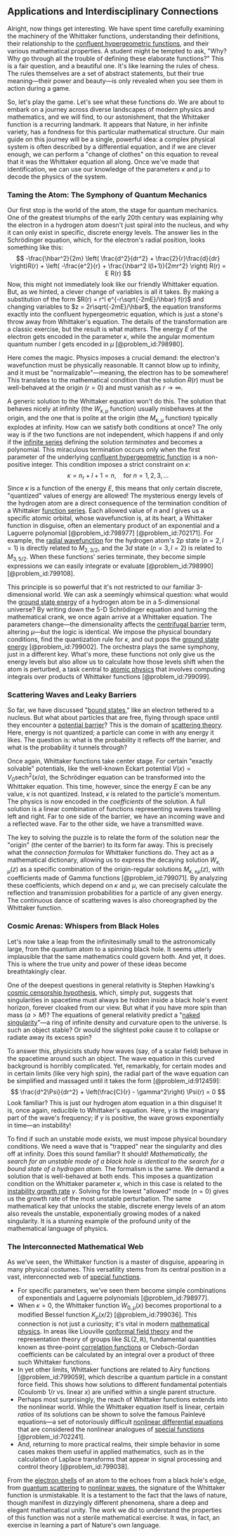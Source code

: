 ## Applications and Interdisciplinary Connections

Alright, now things get interesting. We have spent time carefully examining the machinery of the Whittaker functions, understanding their definitions, their relationship to the [confluent hypergeometric functions](@article_id:199449), and their various mathematical properties. A student might be tempted to ask, "Why? Why go through all the trouble of defining these elaborate functions?" This is a fair question, and a beautiful one. It's like learning the rules of chess. The rules themselves are a set of abstract statements, but their true meaning—their power and beauty—is only revealed when you see them in action during a game.

So, let's play the game. Let's see what these functions *do*. We are about to embark on a journey across diverse landscapes of modern physics and mathematics, and we will find, to our astonishment, that the Whittaker function is a recurring landmark. It appears that Nature, in her infinite variety, has a fondness for this particular mathematical structure. Our main guide on this journey will be a single, powerful idea: a complex physical system is often described by a differential equation, and if we are clever enough, we can perform a "change of clothes" on this equation to reveal that it was the Whittaker equation all along. Once we've made that identification, we can use our knowledge of the parameters $\kappa$ and $\mu$ to decode the physics of the system.

### Taming the Atom: The Symphony of Quantum Mechanics

Our first stop is the world of the atom, the stage for quantum mechanics. One of the greatest triumphs of the early 20th century was explaining why the electron in a hydrogen atom doesn't just spiral into the nucleus, and why it can only exist in specific, discrete energy levels. The answer lies in the Schrödinger equation, which, for the electron's radial position, looks something like this:
$$ -\frac{\hbar^2}{2m} \left( \frac{d^2}{dr^2} + \frac{2}{r}\frac{d}{dr} \right)R(r) + \left( -\frac{e^2}{r} + \frac{\hbar^2 l(l+1)}{2mr^2} \right) R(r) = E R(r) $$
Now, this might not immediately look like our friendly Whittaker equation. But, as we hinted, a clever change of variables is all it takes. By making a substitution of the form $R(r) = r^l e^{-r\sqrt{-2mE}/\hbar} f(r)$ and changing variables to $z = 2r\sqrt{-2mE}/\hbar$, the equation transforms exactly into the confluent hypergeometric equation, which is just a stone's throw away from Whittaker's equation. The details of the transformation are a classic exercise, but the result is what matters. The energy $E$ of the electron gets encoded in the parameter $\kappa$, while the angular momentum quantum number $l$ gets encoded in $\mu$ [@problem_id:798980].

Here comes the magic. Physics imposes a crucial demand: the electron's wavefunction must be physically reasonable. It cannot blow up to infinity, and it must be "normalizable"—meaning, the electron has to be somewhere! This translates to the mathematical condition that the solution $R(r)$ must be well-behaved at the origin ($r=0$) and must vanish as $r \to \infty$.

A generic solution to the Whittaker equation won't do this. The solution that behaves nicely at infinity (the $W_{\kappa, \mu}$ function) usually misbehaves at the origin, and the one that is polite at the origin (the $M_{\kappa, \mu}$ function) typically explodes at infinity. How can we satisfy both conditions at once? The only way is if the two functions are not independent, which happens if and only if the [infinite series](@article_id:142872) defining the solution *terminates* and becomes a polynomial. This miraculous termination occurs only when the first parameter of the underlying [confluent hypergeometric function](@article_id:187579) is a non-positive integer. This condition imposes a strict constraint on $\kappa$:
$$ \kappa = n_r + l + 1 = n, \quad \text{for } n = 1, 2, 3, \ldots $$
Since $\kappa$ is a function of the energy $E$, this means that only certain discrete, "quantized" values of energy are allowed! The mysterious energy levels of the hydrogen atom are a direct consequence of the termination condition of a Whittaker [function series](@article_id:144523). Each allowed value of $n$ and $l$ gives us a specific atomic orbital, whose wavefunction is, at its heart, a Whittaker function in disguise, often an elementary product of an exponential and a Laguerre polynomial [@problem_id:798977] [@problem_id:702171]. For example, the [radial wavefunction](@article_id:150553) for the hydrogen atom's $2p$ state ($n=2, l=1$) is directly related to $M_{2, 3/2}$, and the $3d$ state ($n=3, l=2$) is related to $M_{3, 5/2}$. When these functions' series terminate, they become simple expressions we can easily integrate or evaluate [@problem_id:798990] [@problem_id:799108].

This principle is so powerful that it's not restricted to our familiar 3-dimensional world. We can ask a seemingly whimsical question: what would the [ground state energy](@article_id:146329) of a hydrogen atom be in a 5-dimensional universe? By writing down the 5-D Schrödinger equation and turning the mathematical crank, we once again arrive at a Whittaker equation. The parameters change—the dimensionality affects the [centrifugal barrier](@article_id:146659) term, altering $\mu$—but the logic is identical. We impose the physical boundary conditions, find the quantization rule for $\kappa$, and out pops the [ground state energy](@article_id:146329) [@problem_id:799002]. The orchestra plays the same symphony, just in a different key. What's more, these functions not only give us the energy levels but also allow us to calculate how those levels shift when the atom is perturbed, a task central to [atomic physics](@article_id:140329) that involves computing integrals over products of Whittaker functions [@problem_id:799099].

### Scattering Waves and Leaky Barriers

So far, we have discussed "[bound states](@article_id:136008)," like an electron tethered to a nucleus. But what about particles that are free, flying through space until they encounter a [potential barrier](@article_id:147101)? This is the domain of [scattering theory](@article_id:142982). Here, energy is not quantized; a particle can come in with any energy it likes. The question is: what is the probability it reflects off the barrier, and what is the probability it tunnels through?

Once again, Whittaker functions take center stage. For certain "exactly solvable" potentials, like the well-known Eckart potential $V(x) = V_0 \text{sech}^2(x/a)$, the Schrödinger equation can be transformed into the Whittaker equation. This time, however, since the energy $E$ can be any value, $\kappa$ is not quantized. Instead, $\kappa$ is related to the particle's momentum. The physics is now encoded in the *coefficients* of the solution. A full solution is a linear combination of functions representing waves travelling left and right. Far to one side of the barrier, we have an incoming wave and a reflected wave. Far to the other side, we have a transmitted wave.

The key to solving the puzzle is to relate the form of the solution near the "origin" (the center of the barrier) to its form far away. This is precisely what the *connection formulas* for Whittaker functions do. They act as a mathematical dictionary, allowing us to express the decaying solution $W_{\kappa, \mu}(z)$ as a specific combination of the origin-regular solutions $M_{\kappa, \pm\mu}(z)$, with coefficients made of Gamma functions [@problem_id:799071]. By analyzing these coefficients, which depend on $\kappa$ and $\mu$, we can precisely calculate the reflection and transmission probabilities for a particle of any given energy. The continuous dance of scattering waves is also choreographed by the Whittaker function.

### Cosmic Arenas: Whispers from Black Holes

Let's now take a leap from the infinitesimally small to the astronomically large, from the quantum atom to a spinning black hole. It seems utterly implausible that the same mathematics could govern both. And yet, it does. This is where the true unity and power of these ideas become breathtakingly clear.

One of the deepest questions in general relativity is Stephen Hawking's [cosmic censorship hypothesis](@article_id:160262), which, simply put, suggests that singularities in spacetime must always be hidden inside a black hole's event horizon, forever cloaked from our view. But what if you have more spin than mass ($a > M$)? The equations of general relativity predict a "[naked singularity](@article_id:160456)"—a ring of infinite density and curvature open to the universe. Is such an object stable? Or would the slightest poke cause it to collapse or radiate away its excess spin?

To answer this, physicists study how waves (say, of a scalar field) behave in the spacetime around such an object. The wave equation in this curved background is horribly complicated. Yet, remarkably, for certain modes and in certain limits (like very high spin), the radial part of the wave equation can be simplified and massaged until it takes the form [@problem_id:912459]:
$$ \frac{d^2\Psi}{dr^2} + \left(\frac{C}{r} - \gamma^2\right) \Psi(r) = 0 $$
Look familiar? This is just our hydrogen atom equation in a thin disguise! It is, once again, reducible to Whittaker's equation. Here, $\gamma$ is the imaginary part of the wave's frequency; if $\gamma$ is positive, the wave grows exponentially in time—an instability!

To find if such an unstable mode exists, we must impose physical boundary conditions. We need a wave that is "trapped" near the singularity and dies off at infinity. Does this sound familiar? It should! *Mathematically, the search for an unstable mode of a black hole is identical to the search for a bound state of a hydrogen atom.* The formalism is the same. We demand a solution that is well-behaved at both ends. This imposes a quantization condition on the Whittaker parameter $\kappa$, which in this case is related to the [instability growth rate](@article_id:265043) $\gamma$. Solving for the lowest "allowed" mode ($n=0$) gives us the growth rate of the most unstable perturbation. The same mathematical key that unlocks the stable, discrete energy levels of an atom also reveals the unstable, exponentially growing modes of a naked singularity. It is a stunning example of the profound unity of the mathematical language of physics.

### The Interconnected Mathematical Web

As we've seen, the Whittaker function is a master of disguise, appearing in many physical costumes. This versatility stems from its central position in a vast, interconnected web of [special functions](@article_id:142740).
*   For specific parameters, we've seen them become simple combinations of exponentials and Laguerre polynomials [@problem_id:798977].
*   When $\kappa=0$, the Whittaker function $W_{0,\mu}(x)$ becomes proportional to a modified Bessel function $K_\mu(x/2)$ [@problem_id:799036]. This connection is not just a curiosity; it's vital in modern [mathematical physics](@article_id:264909). In areas like Liouville [conformal field theory](@article_id:144955) and the representation theory of groups like $SL(2, \mathbb{R})$, fundamental quantities known as three-point [correlation functions](@article_id:146345) or Clebsch-Gordan coefficients can be calculated by an integral over a product of three such Whittaker functions.
*   In yet other limits, Whittaker functions are related to Airy functions [@problem_id:799059], which describe a quantum particle in a constant force field. This shows how solutions to different fundamental potentials (Coulomb $1/r$ vs. linear $x$) are unified within a single parent structure.
*   Perhaps most surprisingly, the reach of Whittaker functions extends into the nonlinear world. While the Whittaker equation itself is linear, certain *ratios* of its solutions can be shown to solve the famous Painlevé equations—a set of notoriously difficult [nonlinear differential equations](@article_id:164203) that are considered the nonlinear analogues of [special functions](@article_id:142740) [@problem_id:702241].
*   And, returning to more practical realms, their simple behavior in some cases makes them useful in applied mathematics, such as in the calculation of Laplace transforms that appear in signal processing and control theory [@problem_id:799038].

From the [electron shells](@article_id:270487) of an atom to the echoes from a black hole's edge, from [quantum scattering](@article_id:146959) to [nonlinear waves](@article_id:272597), the signature of the Whittaker function is unmistakable. It is a testament to the fact that the laws of nature, though manifest in dizzyingly different phenomena, share a deep and elegant mathematical unity. The work we did to understand the properties of this function was not a sterile mathematical exercise. It was, in fact, an exercise in learning a part of Nature's own language.